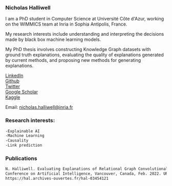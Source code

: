### Nicholas Halliwell

I am a PhD student in Computer Science at Université Côte d'Azur, working on the WIMMICS team at Inria in Sophia Antipolis, France.

My research interests include understanding and interpreting the decisions made by black box machine learning models.

My PhD thesis involves constructing Knowledge Graph datasets with ground truth explanations, evaluating the quality of explanations generated by current methods, and proposing new methods for generating explanations.

[LinkedIn](https://www.linkedin.com/in/nicholas-halliwell-086324100/)  
[Github](https://github.com/halliwelln)  
[Twitter](https://twitter.com/halliwelln06)  
[Google Scholar](https://scholar.google.com/citations?user=TM1ZL9IAAAAJ&hl=en&oi=ao)  
[Kaggle](https://www.kaggle.com/nicholashalliwell)

Email: [nicholas.halliwell@inria.fr](nicholas.halliwell@inria.fr)

### Research interests:

```markdown
-Explainable AI
-Machine Learning
-Causality
-Link prediction
```

### Publications
```markdown
N. Halliwell. Evaluating Explanations of Relational Graph Convolutional Network Link Predictions on Knowledge Graphs. In AAAI 2022 - 36th AAAI
Conference on Artificial Intelligence, Vancouver, Canada, Feb. 2022. URL
https://hal.archives-ouvertes.fr/hal-03454121
```
